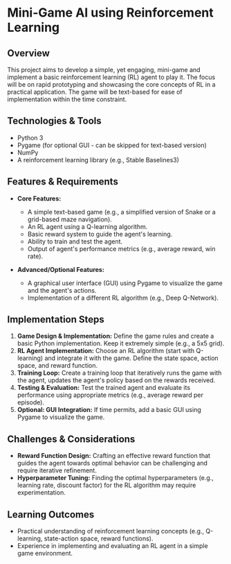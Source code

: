 # Mini-Game AI using Reinforcement Learning

## Overview

This project aims to develop a simple, yet engaging, mini-game and implement a basic reinforcement learning (RL) agent to play it. The focus will be on rapid prototyping and showcasing the core concepts of RL in a practical application.  The game will be text-based for ease of implementation within the time constraint.

## Technologies & Tools

- Python 3
- Pygame (for optional GUI - can be skipped for text-based version)
- NumPy
- A reinforcement learning library (e.g., Stable Baselines3)


## Features & Requirements

- **Core Features:**
    - A simple text-based game (e.g., a simplified version of Snake or a grid-based maze navigation).
    - An RL agent using a Q-learning algorithm.
    -  Basic reward system to guide the agent's learning.
    -  Ability to train and test the agent.
    -  Output of agent's performance metrics (e.g., average reward, win rate).

- **Advanced/Optional Features:**
    -  A graphical user interface (GUI) using Pygame to visualize the game and the agent's actions.
    -  Implementation of a different RL algorithm (e.g., Deep Q-Network).


## Implementation Steps

1. **Game Design & Implementation:** Define the game rules and create a basic Python implementation.  Keep it extremely simple (e.g., a 5x5 grid).
2. **RL Agent Implementation:** Choose an RL algorithm (start with Q-learning) and integrate it with the game.  Define the state space, action space, and reward function.
3. **Training Loop:**  Create a training loop that iteratively runs the game with the agent, updates the agent's policy based on the rewards received.
4. **Testing & Evaluation:** Test the trained agent and evaluate its performance using appropriate metrics (e.g., average reward per episode).
5. **Optional: GUI Integration:** If time permits, add a basic GUI using Pygame to visualize the game.

## Challenges & Considerations

- **Reward Function Design:**  Crafting an effective reward function that guides the agent towards optimal behavior can be challenging and require iterative refinement.
- **Hyperparameter Tuning:** Finding the optimal hyperparameters (e.g., learning rate, discount factor) for the RL algorithm may require experimentation.

## Learning Outcomes

-  Practical understanding of reinforcement learning concepts (e.g., Q-learning, state-action space, reward functions).
-  Experience in implementing and evaluating an RL agent in a simple game environment.

